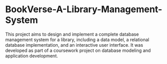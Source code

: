 # BookVerse-A-Library-Management-System
This project aims to design and implement a complete database management system for a library, including a data model, a relational database implementation, and an interactive user interface. It was developed as part of a coursework project on database modeling and application development.
